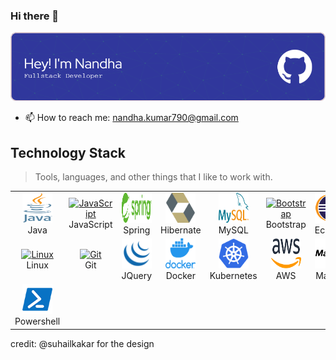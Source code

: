 ### Hi there 👋

![Header](./github-header-nandha.png)

- 📫 How to reach me: nandha.kumar790@gmail.com

<h2 align="left" id="">Technology Stack</h2>

> Tools, languages, and other things that I like to work with.


<table align="center">
  <tr>
     <td align="center" width="96">
      <a href="#">
        <img src="https://github.com/nandha46/nandha46/blob/main/logo/Java_programming_language_logo.svg" width="48" height="48" alt="Java" />
      </a>
      <br>Java
    </td>
    <td align="center" width="96">
      <a href="#">
        <img src="https://upload.wikimedia.org/wikipedia/commons/thumb/9/99/Unofficial_JavaScript_logo_2.svg/1024px-Unofficial_JavaScript_logo_2.svg.png" width="48" height="48" alt="JavaScript" />
      </a>
      <br>JavaScript
    </td>
    <td align="center" width="96">
      <a href="#">
        <img src="https://github.com/nandha46/nandha46/blob/main/logo/Spring_Framework_Logo_2018.svg" width="48" height="48" alt="Spring" />
      </a>
      <br>Spring
    </td>
    <td align="center" width="96">
      <a href="#">
        <img src="https://github.com/nandha46/nandha46/blob/main/logo/hibernate_icon_whitebkg.svg" width="48" height="48" alt="Hibernate" />
      </a>
      <br>Hibernate
    </td>
    <td align="center" width="96">
      <a href="#">
        <img src="https://github.com/nandha46/nandha46/blob/main/logo/MySQL_logo.svg" width="48" height="48" alt="MySQL" />
      </a>
      <br>MySQL
    </td>
    <td align="center" width="96">
      <a href="#">
        <img src="https://cdn.worldvectorlogo.com/logos/bootstrap-4.svg" width="48" height="48" alt="Bootstrap" />
      </a>
      <br>Bootstrap
    </td>
     <td align="center" width="96">
      <a href="#">
        <img src="https://github.com/nandha46/nandha46/blob/main/logo/eclipse.webp" width="48" height="48" alt="Eclipse" />
      </a>
      <br>Eclipse
    </td>
  </tr>
  
  <tr>
    <td align="center" width="96">
      <a href="#" >
        <img src="https://camo.githubusercontent.com/d7574156c7a1844d3c2907bae0e76254cca759290c08e08a6ef2bd7543c8c0ca/68747470733a2f2f692e6962622e636f2f737331374b47302f63376238313133323437666563643833626439623565643562643366333464352d72656d6f766562672d707265766965772e706e67" width="48" height="48" alt="Linux" />
      </a>
      <br>Linux
    </td>
    <td align="center" width="96">
      <a href="#" >
        <img src="https://upload.wikimedia.org/wikipedia/commons/thumb/3/3f/Git_icon.svg/1200px-Git_icon.svg.png" width="48" height="48" alt="Git" />
      </a>
      <br>Git
    </td>
    <td align="center" width="96">
      <a href="#" >
        <img src="https://github.com/nandha46/nandha46/blob/main/logo/jquery.png" width="48" height="48" alt="JQuery" />
      </a>
      <br>JQuery
    </td>
    <td align="center" width="96">
      <a href="#" >
        <img src="https://github.com/nandha46/nandha46/blob/main/logo/docker.png" width="48" height="48" alt="Docker" />
      </a>
      <br>Docker
    </td>
    <td align="center" width="96">
      <a href="#" >
        <img src="https://github.com/nandha46/nandha46/blob/main/logo/Kubernetes-Logo.wine.svg" width="48" height="48" alt="Kubernetes" />
      </a>
      <br>Kubernetes
    </td>
    <td align="center" width="96">
      <a href="#" >
        <img src="https://github.com/nandha46/nandha46/blob/main/logo/aws.png" width="48" height="48" alt="AWS" />
      </a>
      <br>AWS
    </td>
    <td align="center" width="96">
      <a href="#" >
        <img src="https://github.com/nandha46/nandha46/blob/main/logo/maven-logo-black-on-white.webp" width="48" height="48" alt="Maven" />
      </a>
      <br>Maven
    </td>
  </tr>
  <tr>
  <td align="center" width="96">
      <a href="#" >
        <img src="https://github.com/nandha46/nandha46/blob/main/logo/powershell.webp" width="48" height="48" alt="Powershell" />
      </a>
      <br>Powershell
    </td>
  </tr>
</table>

credit: @suhailkakar for the design
